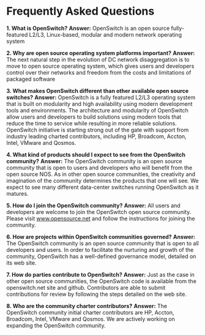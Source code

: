 # Frequently Asked Questions

**1. What is OpenSwitch?**
**Answer:**	OpenSwitch is an open source fully-featured L2/L3, Linux-based, modular and modern network operating system

**2.	Why are open source operating system platforms important?**
**Answer:**	The next natural step in the evolution of DC network disaggregation is to move to open source operating system, which gives users and developers control over their networks and freedom from the costs and limitations of packaged software

**3.	What makes OpenSwitch different than other available open source switches?**
**Answer:**	OpenSwitch is a fully featured L2/L3 operating system that is built on modularity and high availability using modern development tools and environments. The architecture and modularity of OpenSwitch allow users and developers to build solutions using modern tools that reduce the time to service while resulting in more reliable solutions. OpenSwitch initiative is starting strong out of the gate with support from industry leading charted contributors, including HP, Broadcom, Accton, Intel, VMware and Qosmos.

**4.	What kind of products should I expect to see from the OpenSwitch community?**
**Answer:**	The OpenSwitch community is an open source community that is open to users and developers who will benefit from the open source NOS. As in other open source communities, the creativity and imagination of the community determines the products that one will see. We expect to see many different data-center switches running OpenSwitch as it matures.

**5.	How do I join the OpenSwitch community?**
**Answer:**	All users and developers are welcome to join the OpenSwitch open source community. Please visit www.opensource.net and follow the instructions for joining the community.

**6.	How are projects within OpenSwitch communities governed?**
**Answer:**	The OpenSwitch community is an open source community that is open to all developers and users. In order to facilitate the nurturing and growth of the community, OpenSwitch has a well-defined governance model, detailed on its web site.

**7.	How do parties contribute to OpenSwitch?**
**Answer:**	Just as the case in other open source communities, the OpenSwitch code is available from the  openswitch.net site and github. Contributors are able to submit contributions for review by following the steps detailed on the web site.

**8.	Who are the community charter contributors?**
**Answer:**	The OpenSwitch community initial charter contributors are HP, Accton, Broadcom, Intel, VMware and Qosmos. We are actively working on expanding the OpenSwitch community.
